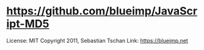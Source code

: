 # https://github.com/blueimp/JavaScript-MD5

License: MIT
Copyright 2011, Sebastian Tschan
Link: https://blueimp.net
